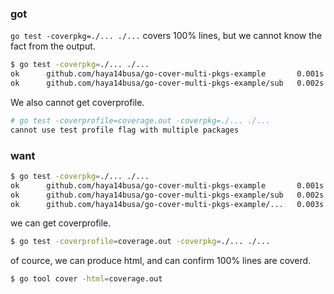 ### got

`go test -coverpkg=./... ./...` covers 100% lines, but we cannot know the fact from the output.

```sh
$ go test -coverpkg=./... ./...
ok      github.com/haya14busa/go-cover-multi-pkgs-example       0.001s  coverage: 83.3% of statements in ./...
ok      github.com/haya14busa/go-cover-multi-pkgs-example/sub   0.002s  coverage: 33.3% of statements in ./...
```

We also cannot get coverprofile.

```sh
# go test -coverprofile=coverage.out -coverpkg=./... ./...
cannot use test profile flag with multiple packages
```

### want

```sh
$ go test -coverpkg=./... ./...
ok      github.com/haya14busa/go-cover-multi-pkgs-example       0.001s  coverage: 83.3% of statements in ./...
ok      github.com/haya14busa/go-cover-multi-pkgs-example/sub   0.002s  coverage: 33.3% of statements in ./...
ok      github.com/haya14busa/go-cover-multi-pkgs-example/...   0.003s  coverage: 100.0% of statements in ./...
```

we can get coverprofile.

```sh
$ go test -coverprofile=coverage.out -coverpkg=./... ./...
```

of cource, we can produce html, and can confirm 100% lines are coverd.

```sh
$ go tool cover -html=coverage.out
```
